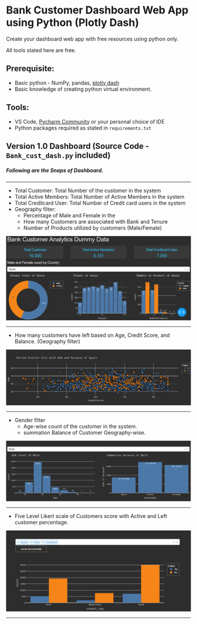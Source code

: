 
# Bank Customer Dashboard Web App using Python (Plotly Dash)

Create your dashboard web app with free resources using python only.

All tools stated here are free.

## Prerequisite:
* Basic python - NumPy, pandas, [plotly dash](https://dash.plotly.com/)
* Basic knowledge of creating python virtual environment.
## Tools:
* VS Code, [Pycharm Community](https://www.jetbrains.com/pycharm/download/#section=windows) or your personal choice of IDE
* Python packages required as stated in `requirements.txt`
## Version 1.0 Dashboard (Source Code - `Bank_cust_dash.py` included)

##### Following are the Snaps of Dashboard.
***
* Total Customer: Total Number of the customer in the system
* Total Active Members: Total Number of Active Members in the system
* Total Creditcard User: Total Number of Credit card users in the system
* Geography filter:
    * Percentage of Male and Female in the 
    * How many Customers are associated with Bank and Tenure
    * Number of Products utilized by customers (Male/Female)

![Alt text](https://github.com/jackkira/bank_cust_dash/blob/main/Snap/Snap_01.PNG)

***
* How many customers have left based on Age, Credit Score, and Balance. (Geography filter)

![Alt text](https://github.com/jackkira/bank_cust_dash/blob/main/Snap/Snap_02.PNG)

***
* Gender filter
    * Age-wise count of the customer in the system.
    * summation Balance of Customer Geography-wise.

![Alt text](https://github.com/jackkira/bank_cust_dash/blob/main/Snap/Snap_03.PNG)
***
* Five Level Likert scale of Customers score with Active and Left customer percentage.

![Alt text](https://github.com/jackkira/bank_cust_dash/blob/main/Snap/Snap_04.PNG)
***
